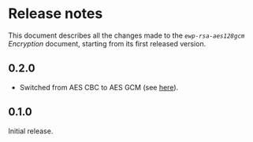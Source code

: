 Release notes
=============

This document describes all the changes made to the *`ewp-rsa-aes128gcm`
Encryption* document, starting from its first released version.


0.2.0
-----

* Switched from AES CBC to AES GCM (see
  [here](https://github.com/erasmus-without-paper/ewp-specs-sec-rsa-aes128cbc/issues/1)).


0.1.0
-----

Initial release.
